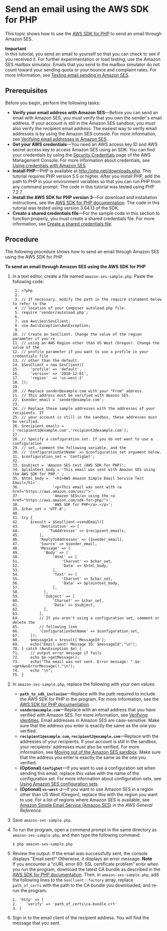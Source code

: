 # Send an email using the AWS SDK for PHP<a name="send-using-sdk-php"></a>

This topic shows how to use the [AWS SDK for PHP](https://aws.amazon.com/sdk-for-php/) to send an email through Amazon SES\. 

**Important**  
In this tutorial, you send an email to yourself so that you can check to see if you received it\. For further experimentation or load testing, use the Amazon SES mailbox simulator\. Emails that you send to the mailbox simulator do not count toward your sending quota or your bounce and complaint rates\. For more information, see [Testing email sending in Amazon SES](send-email-simulator.md)\.

## Prerequisites<a name="send-using-sdk-php-prerequisites"></a>

Before you begin, perform the following tasks:
+ **Verify your email address with Amazon SES**—Before you can send an email with Amazon SES, you must verify that you own the sender's email address\. If your account is still in the Amazon SES sandbox, you must also verify the recipient email address\. The easiest way to verify email addresses is by using the Amazon SES console\. For more information, see [Verifying email addresses in Amazon SES](verify-email-addresses.md)\. 
+ **Get your AWS credentials**—You need an AWS access key ID and AWS secret access key to access Amazon SES using an SDK\. You can find your credentials by using the [Security Credentials](https://console.aws.amazon.com/iam/home?#security_credential) page of the AWS Management Console\. For more information about credentials, see [Using credentials with Amazon SES](using-credentials.md)\.
+ **Install PHP**—PHP is available at [http://php\.net/downloads\.php](http://php.net/downloads.php)\. This tutorial requires PHP version 5\.5 or higher\. After you install PHP, add the path to PHP in your environment variables so that you can run PHP from any command prompt\. The code in this tutorial was tested using PHP 7\.2\.7\.
+ **Install the AWS SDK for PHP version 3**—For download and installation instructions, see the [AWS SDK for PHP documentation](https://docs.aws.amazon.com/aws-sdk-php/v3/guide/getting-started/installation.html)\. The code in this tutorial was tested using version 3\.64\.13 of the SDK\. 
+ **Create a shared credentials file**—For the sample code in this section to function properly, you must create a shared credentials file\. For more information, see [Create a shared credentials file](create-shared-credentials-file.md)\.

## Procedure<a name="send-using-sdk-php-procedure"></a>

The following procedure shows how to send an email through Amazon SES using the AWS SDK for PHP\.

**To send an email through Amazon SES using the AWS SDK for PHP**

1. In a text editor, create a file named `amazon-ses-sample.php`\. Paste the following code:

   ```
    1. <?php
    2. 
    3. // If necessary, modify the path in the require statement below to refer to the 
    4. // location of your Composer autoload.php file.
    5. require 'vendor/autoload.php';
    6. 
    7. use Aws\Ses\SesClient;
    8. use Aws\Exception\AwsException;
    9. 
   10. // Create an SesClient. Change the value of the region parameter if you're 
   11. // using an AWS Region other than US West (Oregon). Change the value of the
   12. // profile parameter if you want to use a profile in your credentials file
   13. // other than the default.
   14. $SesClient = new SesClient([
   15.     'profile' => 'default',
   16.     'version' => '2010-12-01',
   17.     'region'  => 'us-west-2'
   18. ]);
   19. 
   20. // Replace sender@example.com with your "From" address.
   21. // This address must be verified with Amazon SES.
   22. $sender_email = 'sender@example.com';
   23. 
   24. // Replace these sample addresses with the addresses of your recipients. If
   25. // your account is still in the sandbox, these addresses must be verified.
   26. $recipient_emails = ['recipient1@example.com','recipient2@example.com'];
   27. 
   28. // Specify a configuration set. If you do not want to use a configuration
   29. // set, comment the following variable, and the
   30. // 'ConfigurationSetName' => $configuration_set argument below.
   31. $configuration_set = 'ConfigSet';
   32. 
   33. $subject = 'Amazon SES test (AWS SDK for PHP)';
   34. $plaintext_body = 'This email was sent with Amazon SES using the AWS SDK for PHP.' ;
   35. $html_body =  '<h1>AWS Amazon Simple Email Service Test Email</h1>'.
   36.               '<p>This email was sent with <a href="https://aws.amazon.com/ses/">'.
   37.               'Amazon SES</a> using the <a href="https://aws.amazon.com/sdk-for-php/">'.
   38.               'AWS SDK for PHP</a>.</p>';
   39. $char_set = 'UTF-8';
   40. 
   41. try {
   42.     $result = $SesClient->sendEmail([
   43.         'Destination' => [
   44.             'ToAddresses' => $recipient_emails,
   45.         ],
   46.         'ReplyToAddresses' => [$sender_email],
   47.         'Source' => $sender_email,
   48.         'Message' => [
   49.           'Body' => [
   50.               'Html' => [
   51.                   'Charset' => $char_set,
   52.                   'Data' => $html_body,
   53.               ],
   54.               'Text' => [
   55.                   'Charset' => $char_set,
   56.                   'Data' => $plaintext_body,
   57.               ],
   58.           ],
   59.           'Subject' => [
   60.               'Charset' => $char_set,
   61.               'Data' => $subject,
   62.           ],
   63.         ],
   64.         // If you aren't using a configuration set, comment or delete the
   65.         // following line
   66.         'ConfigurationSetName' => $configuration_set,
   67.     ]);
   68.     $messageId = $result['MessageId'];
   69.     echo("Email sent! Message ID: $messageId"."\n");
   70. } catch (AwsException $e) {
   71.     // output error message if fails
   72.     echo $e->getMessage();
   73.     echo("The email was not sent. Error message: ".$e->getAwsErrorMessage()."\n");
   74.     echo "\n";
   75. }
   ```

1. In `amazon-ses-sample.php`, replace the following with your own values:
   + **`path_to_sdk_inclusion`**—Replace with the path required to include the AWS SDK for PHP in the program\. For more information, see the [AWS SDK for PHP documentation](https://docs.aws.amazon.com/aws-sdk-php/v3/guide/getting-started/basic-usage.html)\. 
   + **`sender@example.com`**—Replace with an email address that you have verified with Amazon SES\. For more information, see [Verifying identities](verify-addresses-and-domains.md)\. Email addresses in Amazon SES are case\-sensitive\. Make sure that the address you enter is exactly the same as the one you verified\.
   + **`recipient1@example.com`, `recipient2@example.com`**—Replace with the addresses of your recipients\. If your account is still in the sandbox, your recipients' addresses must also be verified\. For more information, see [Moving out of the Amazon SES sandbox](request-production-access.md)\. Make sure that the address you enter is exactly the same as the one you verified\.
   + **\(Optional\) `ConfigSet`**—If you want to use a configuration set when sending this email, replace this value with the name of the configuration set\. For more information about configuration sets, see [Using Amazon SES configuration sets](using-configuration-sets.md)\.
   + **\(Optional\) `us-west-2`**—If you want to use Amazon SES in a region other than US West \(Oregon\), replace this with the region you want to use\. For a list of regions where Amazon SES is available, see [Amazon Simple Email Service \(Amazon SES\)](https://docs.aws.amazon.com/general/latest/gr/rande.html#ses_region) in the *AWS General Reference*\.

1. Save `amazon-ses-sample.php`\.

1. To run the program, open a command prompt in the same directory as `amazon-ses-sample.php`, and then type the following command:

   ```
   $ php amazon-ses-sample.php
   ```

1. Review the output\. If the email was successfully sent, the console displays "Email sent\!" Otherwise, it displays an error message\.
**Note**  
If you encounter a "cURL error 60: SSL certificate problem" error when you run the program, download the latest CA bundle as described in the [AWS SDK for PHP documentation](https://docs.aws.amazon.com/aws-sdk-php/v3/guide/faq.html#what-do-i-do-about-a-curl-ssl-certificate-error)\. Then, in `amazon-ses-sample.php`, add the following lines to the `SesClient::factory` array, replace `path_of_certs` with the path to the CA bundle you downloaded, and re\-run the program\.  

   ```
   1. 'http' => [
   2.    'verify' => 'path_of_certs\ca-bundle.crt'
   3. ]
   ```

1. Sign in to the email client of the recipient address\. You will find the message that you sent\.